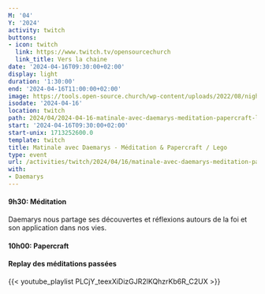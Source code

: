 ```yaml
---
M: '04'
Y: '2024'
activity: twitch
buttons:
- icon: twitch
  link: https://www.twitch.tv/opensourcechurch
  link_title: Vers la chaine
date: '2024-04-16T09:30:00+02:00'
display: light
duration: '1:30:00'
end: '2024-04-16T11:00:00+02:00'
image: https://tools.open-source.church/wp-content/uploads/2022/08/night-sky-osc-noms-de-dieu.jpg
isodate: '2024-04-16'
location: twitch
path: 2024/04/2024-04-16-matinale-avec-daemarys-meditation-papercraft-lego.md
start: '2024-04-16T09:30:00+02:00'
start-unix: 1713252600.0
template: twitch
title: Matinale avec Daemarys - Méditation & Papercraft / Lego
type: event
url: /activities/twitch/2024/04/16/matinale-avec-daemarys-meditation-papercraft-lego
with:
- Daemarys
---
```

#### 9h30: Méditation



Daemarys nous partage ses découvertes et réflexions autours de la foi et son application dans nos vies.

#### 10h00: Papercraft


#### Replay des méditations passées

{{< youtube_playlist PLCjY_teexXiDizGJR2lKQhzrKb6R_C2UX >}}